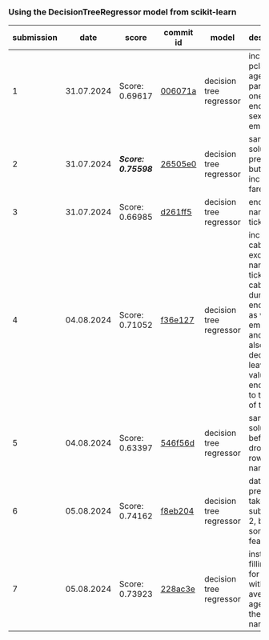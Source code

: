 ### Using the DecisionTreeRegressor model from scikit-learn
| submission | date | score | commit id | model | description |
|------------|------|-------|----------|--------|-------------|
| 1 | 31.07.2024 | Score: 0.69617 | [006071a](https://github.com/kurczakooo/kaggle-titanic-competition/commit/006071a1d5552386ae7f814ac6ed8f6e349115b3) | decision tree regressor | included id, pclass, age, sibsp, parch, and one hot encoded sex and embarked
| 2 | 31.07.2024 | ***Score: 0.75598*** | [26505e0](https://github.com/kurczakooo/kaggle-titanic-competition/commit/26505e06bb28eec708f0114b2d6c10d943e25e82) | decision tree regressor | same solution as previously, but included fare 
| 3 | 31.07.2024 | Score: 0.66985 | [d261ff5](https://github.com/kurczakooo/kaggle-titanic-competition/commit/d261ff53f7c9c9f0e29be5d96ab5c3891597fd0c) | decision tree regressor | encoded names and tickets
| 4 | 04.08.2024 | Score: 0.71052 | [f36e127](https://github.com/kurczakooo/kaggle-titanic-competition/commit/f36e127e0dd30f961f14f77a7263c83a5aac2d06) | decision tree regressor | included cabins excluded names and tickets, cabins are dummy encoded, as well as embarked, and Sex, also I decided to leave nan values for encoding to take care of them
| 5 | 04.08.2024 | Score: 0.63397 | [546f56d](https://github.com/kurczakooo/kaggle-titanic-competition/commit/546f56d92e3848b8b7b2c3c1b34b8e7f989bfd1c) | decision tree regressor | same solution as before, but dropped rows with nans
| 6 | 05.08.2024 | Score: 0.74162 | [f8eb204](https://github.com/kurczakooo/kaggle-titanic-competition/commit/f8eb20472238a3fa2558175e4503b81215c80079) | decision tree regressor | data preparation taken from submission 2, but sorted the features
| 7 | 05.08.2024 | Score: 0.73923 | [228ac3e](https://github.com/kurczakooo/kaggle-titanic-competition/commit/228ac3e1f4e30b319ae18e4a801764c2e2460421) | decision tree regressor | instead of filling nana for age with the average age, I left them as nans
